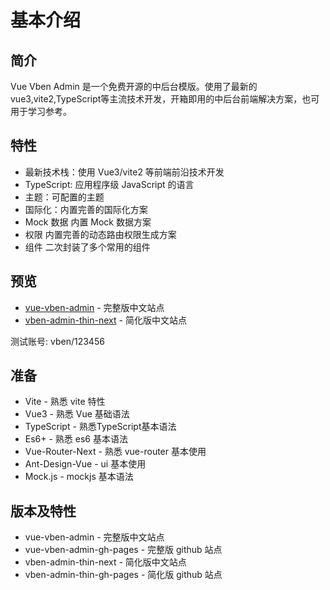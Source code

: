 # 基本介绍

## 简介

Vue Vben Admin 是一个免费开源的中后台模版。使用了最新的vue3,vite2,TypeScript等主流技术开发，开箱即用的中后台前端解决方案，也可用于学习参考。

## 特性

* 最新技术栈：使用 Vue3/vite2 等前端前沿技术开发
* TypeScript: 应用程序级 JavaScript 的语言
* 主题：可配置的主题
* 国际化：内置完善的国际化方案
* Mock 数据 内置 Mock 数据方案
* 权限 内置完善的动态路由权限生成方案
* 组件 二次封装了多个常用的组件

## 预览

* [vue-vben-admin](https://vvbin.cn/next/#/login?redirect=/dashboard) - 完整版中文站点
* [vben-admin-thin-next](https://vvbin.cn/thin/next/#/login?redirect=/dashboard) - 简化版中文站点

测试账号: vben/123456

## 准备
- Vite - 熟悉 vite 特性
- Vue3 - 熟悉 Vue 基础语法
- TypeScript - 熟悉TypeScript基本语法
- Es6+ - 熟悉 es6 基本语法
- Vue-Router-Next - 熟悉 vue-router 基本使用
- Ant-Design-Vue - ui 基本使用
- Mock.js - mockjs 基本语法

## 版本及特性
- vue-vben-admin - 完整版中文站点
- vue-vben-admin-gh-pages - 完整版 github 站点
- vben-admin-thin-next - 简化版中文站点
- vben-admin-thin-gh-pages - 简化版 github 站点

